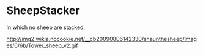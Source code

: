 SheepStacker
============

In which no sheep are stacked.

http://img2.wikia.nocookie.net/__cb20090806142330/shaunthesheep/images/6/6b/Tower_sheep_v2.gif
